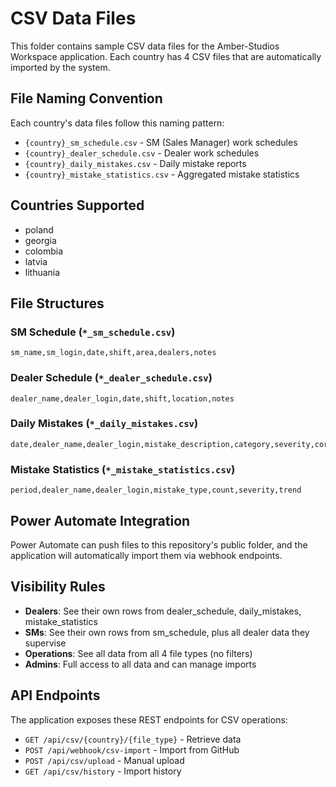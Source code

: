 # CSV Data Files

This folder contains sample CSV data files for the Amber-Studios Workspace application. Each country has 4 CSV files that are automatically imported by the system.

## File Naming Convention

Each country's data files follow this naming pattern:
- `{country}_sm_schedule.csv` - SM (Sales Manager) work schedules
- `{country}_dealer_schedule.csv` - Dealer work schedules  
- `{country}_daily_mistakes.csv` - Daily mistake reports
- `{country}_mistake_statistics.csv` - Aggregated mistake statistics

## Countries Supported

- poland
- georgia
- colombia
- latvia
- lithuania

## File Structures

### SM Schedule (`*_sm_schedule.csv`)
```csv
sm_name,sm_login,date,shift,area,dealers,notes
```

### Dealer Schedule (`*_dealer_schedule.csv`)
```csv
dealer_name,dealer_login,date,shift,location,notes
```

### Daily Mistakes (`*_daily_mistakes.csv`)
```csv
date,dealer_name,dealer_login,mistake_description,category,severity,correction_action,status
```

### Mistake Statistics (`*_mistake_statistics.csv`)
```csv
period,dealer_name,dealer_login,mistake_type,count,severity,trend
```

## Power Automate Integration

Power Automate can push files to this repository's public folder, and the application will automatically import them via webhook endpoints.

## Visibility Rules

- **Dealers**: See their own rows from dealer_schedule, daily_mistakes, mistake_statistics
- **SMs**: See their own rows from sm_schedule, plus all dealer data they supervise
- **Operations**: See all data from all 4 file types (no filters)
- **Admins**: Full access to all data and can manage imports

## API Endpoints

The application exposes these REST endpoints for CSV operations:
- `GET /api/csv/{country}/{file_type}` - Retrieve data
- `POST /api/webhook/csv-import` - Import from GitHub
- `POST /api/csv/upload` - Manual upload
- `GET /api/csv/history` - Import history